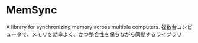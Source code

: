 # MemSync
A library for synchronizing memory across multiple computers.  複数台コンピュータで、メモリを効率よく、かつ整合性を保ちながら同期するライブラリ
